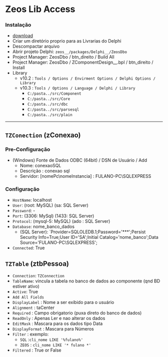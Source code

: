# Zeos Lib Access 
### Instalação
- [download](https://sourceforge.net/projects/zeoslib/)
- Criar um diretório proprio para as Livrarias do Delphi
- Descompactar arquivo
- Abrir projeto Delphi: `zeos__/packages/Delphi__/ZeosDbo`
- Project Manager: ZeosDbo / btn_direito / Build All 
- Project Manager: ZeosDbo / ZComponentDesign__.bpl / btn_direito / Install
- Library
  - v10.2 : `Tools / Options / Envirment Options / Delphi Options / Library` 
  - v10.3 : `Tools / Options / Language / Delphi / Library` 
    - `C:/pasta../src/Component`
    - `C:/pasta../src/Core`
    - `C:/pasta../src/dbc`
    - `C:/pasta../src/parsesql`
    - `C:/pasta../src/plain` 

---

## `TZConection` (zConexao)

### Pre-Configuração
- (Windows) Fonte de Dados ODBC (64bit) / DSN de Usuário / Add 
   - Nome: conexaoSQL
   - Descrição : conexao sql
   - Servidor: [nomePc\nomeInstancia] : FULANO-PC\SQLEXPRESS

### Configuração   
- `HostName`: localhost
- `User`: (root: MySQL) (sa: SQL Server)
- `Password`: -
- `Port`:     (3306: MySql)    (1433: SQL Server)
- `Protocol`: (mysql-5: MySQL) (ado : SQL Server)
- `Database`: nome_banco_dados
  - (SQL Server): `Provider=SQLOLEDB.1;Password='***';Persist Security Info=True;User ID='SA';Initial Catalog='nome_banco';Data Source='FULANO-PC\SQLEXPRESS'; 
- `Connected`: True
 
## `TZTable` (ztbPessoa)
- `Connection`: `TZConnection`
- `TableName`:  vincula a tabela no banco de dados ao componente (qnd BD estiver ativo)
- `Active`: True
- `Add All Fields` 
- `DisplayLabel` : Nome a ser exibido para o usuário
- `Alignment` : taCenter
- `Required` : Campo obrigatorio (puxa direto do banco de dados)
- `ReadOnly` : Apenas Ler e nao alterar os dados
- `EditMask` : Mascara para os dados tipo Data
- `DisplayFormat` : Mascara para Números
- `Filter` : exemplo: 
  - `SQL` :`cli_nome LIKE '%fulano%'`
  - `ZEOS` : `cli_nome LIKE '* fulano *'`
- `Filtered` : True or False
 
 
